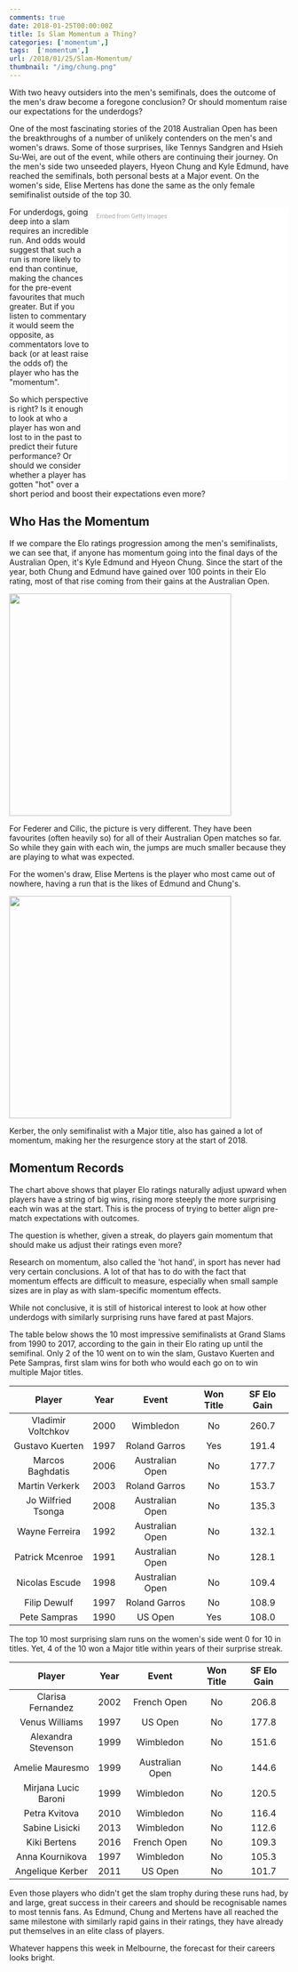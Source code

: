 ```yaml
---
comments: true
date: 2018-01-25T00:00:00Z
title: Is Slam Momentum a Thing?
categories: ['momentum',]
tags:  ['momentum',]
url: /2018/01/25/Slam-Momentum/
thumbnail: "/img/chung.png"
---
```


With two heavy outsiders into the men's semifinals, does the outcome of the men's draw become a foregone conclusion? Or should momentum raise our expectations for the underdogs? 


<!--more-->


One of the most fascinating stories of the 2018 Australian Open has been the breakthroughs of a number of unlikely contenders on the men's and women's draws. Some of those surprises, like Tennys Sandgren and Hsieh Su-Wei, are out of the event, while others are continuing their journey. On the men's side two unseeded players, Hyeon Chung and Kyle Edmund, have reached the semifinals, both personal bests at a Major event. On the women's side, Elise Mertens has done the same as the only female semifinalist outside of the top 30. 

<div class="getty embed image" style="background-color:#fff;display:inline-block;font-family:Roboto,sans-serif;color:#a7a7a7;font-size:11px;width:100%;max-width:337px; float: right; padding: 2%;"><div style="padding:0;margin:0;text-align:left;"><a href="http://www.gettyimages.com.au/detail/909478008" target="_blank" style="color:#a7a7a7;text-decoration:none;font-weight:normal !important;border:none;display:inline-block;">Embed from Getty Images</a></div><div style="overflow:hidden;position:relative;height:0;padding:135.92677% 0 0 0;width:100%;"><iframe src="//embed.gettyimages.com/embed/909478008?et=yNsg9JQcTjZDLvQVjY-yCw&tld=com.au&sig=koQIkZ7cFTmNQckUqXlteDhESyr94MWdRYwaxvWhogc=&caption=true&ver=1" scrolling="no" frameborder="0" width="437" height="594" style="display:inline-block;position:absolute;top:0;left:0;width:100%;height:100%;margin:0;"></iframe></div></div>

For underdogs, going deep into a slam requires an incredible run. And odds would suggest that such a run is more likely to end than continue, making the chances for the pre-event favourites that much greater. But if you listen to commentary it would seem the opposite, as commentators love to back (or at least raise the odds of) the player who has the "momentum". 

So which perspective is right? Is it enough to look at who a player has won and lost to in the past to predict their future performance? Or should we consider whether a player has gotten "hot" over a short period and boost their expectations even more?

## Who Has the Momentum

If we compare the Elo ratings progression among the men's semifinalists, we can see that, if anyone has momentum going into the final days of the Australian Open, it's Kyle Edmund and Hyeon Chung. Since the start of the year, both Chung and Edmund have gained over 100 points in their Elo rating, most of that rise coming from their gains at the Australian Open.

<div>
<img src="/img/elo_gain.png" width=400 />
</div>


For Federer and Cilic, the picture is very different. They have been favourites (often heavily so) for all of their Australian Open matches so far. So while they gain with each win, the jumps are much smaller because they are playing to what was expected.

For the women's draw, Elise Mertens is the player who most came out of nowhere, having a run that is the likes of Edmund and Chung's. 

<div>
<img src="/img/elo_gain_women.png" width=400 />
</div>

Kerber, the only semifinalist with a Major title, also has gained a lot of momentum, making her the resurgence story at the start of 2018.

## Momentum Records

The chart above shows that player Elo ratings naturally adjust upward when players have a string of big wins, rising more steeply the more surprising each win was at the start. This is the process of trying to better align pre-match expectations with outcomes.

The question is whether, given a streak, do players gain momentum that should make us adjust their ratings even more?

Research on momentum, also called the 'hot hand', in sport has never had very certain conclusions. A lot of that has to do with the fact that momentum effects are difficult to measure, especially when small sample sizes are in play as with slam-specific momentum effects.

While not conclusive, it is still of historical interest to look at how other underdogs with similarly surprising runs have fared at past Majors. 

The table below shows the 10 most impressive semifinalists at Grand Slams from 1990 to 2017, according to the gain in their Elo rating up until the semifinal. Only 2 of the 10 went on to win the slam, Gustavo Kuerten and Pete Sampras, first slam wins for both who would each go on to win multiple Major titles. 

<table class="table table-striped" style="width: auto !important; margin-left: auto; margin-right: auto;">
<thead><tr>
<th style="text-align:center;"> Player </th>
<th style="text-align:center;"> Year </th>
<th style="text-align:center;"> Event </th>
<th style="text-align:center;"> Won Title </th>
<th style="text-align:center;"> SF Elo Gain </th>
</tr></thead>
<tbody>
<tr>
<td style="text-align:center;"> Vladimir Voltchkov </td>
<td style="text-align:center;"> 2000 </td>
<td style="text-align:center;"> Wimbledon </td>
<td style="text-align:center;"> No </td>
<td style="text-align:center;"> 260.7 </td>
</tr>
<tr>
<td style="text-align:center;"> Gustavo Kuerten </td>
<td style="text-align:center;"> 1997 </td>
<td style="text-align:center;"> Roland Garros </td>
<td style="text-align:center;"> Yes </td>
<td style="text-align:center;"> 191.4 </td>
</tr>
<tr>
<td style="text-align:center;"> Marcos Baghdatis </td>
<td style="text-align:center;"> 2006 </td>
<td style="text-align:center;"> Australian Open </td>
<td style="text-align:center;"> No </td>
<td style="text-align:center;"> 177.7 </td>
</tr>
<tr>
<td style="text-align:center;"> Martin Verkerk </td>
<td style="text-align:center;"> 2003 </td>
<td style="text-align:center;"> Roland Garros </td>
<td style="text-align:center;"> No </td>
<td style="text-align:center;"> 153.7 </td>
</tr>
<tr>
<td style="text-align:center;"> Jo Wilfried Tsonga </td>
<td style="text-align:center;"> 2008 </td>
<td style="text-align:center;"> Australian Open </td>
<td style="text-align:center;"> No </td>
<td style="text-align:center;"> 135.3 </td>
</tr>
<tr>
<td style="text-align:center;"> Wayne Ferreira </td>
<td style="text-align:center;"> 1992 </td>
<td style="text-align:center;"> Australian Open </td>
<td style="text-align:center;"> No </td>
<td style="text-align:center;"> 132.1 </td>
</tr>
<tr>
<td style="text-align:center;"> Patrick Mcenroe </td>
<td style="text-align:center;"> 1991 </td>
<td style="text-align:center;"> Australian Open </td>
<td style="text-align:center;"> No </td>
<td style="text-align:center;"> 128.1 </td>
</tr>
<tr>
<td style="text-align:center;"> Nicolas Escude </td>
<td style="text-align:center;"> 1998 </td>
<td style="text-align:center;"> Australian Open </td>
<td style="text-align:center;"> No </td>
<td style="text-align:center;"> 109.4 </td>
</tr>
<tr>
<td style="text-align:center;"> Filip Dewulf </td>
<td style="text-align:center;"> 1997 </td>
<td style="text-align:center;"> Roland Garros </td>
<td style="text-align:center;"> No </td>
<td style="text-align:center;"> 108.9 </td>
</tr>
<tr>
<td style="text-align:center;"> Pete Sampras </td>
<td style="text-align:center;"> 1990 </td>
<td style="text-align:center;"> US Open </td>
<td style="text-align:center;"> Yes </td>
<td style="text-align:center;"> 108.0 </td>
</tr>
</tbody>
</table>

The top 10 most surprising slam runs on the women's side went 0 for 10 in titles. Yet, 4 of the 10 won a Major title within years of their surprise streak.


<table class="table table-striped" style="width: auto !important; margin-left: auto; margin-right: auto;">
<thead><tr>
<th style="text-align:center;"> Player </th>
<th style="text-align:center;"> Year </th>
<th style="text-align:center;"> Event </th>
<th style="text-align:center;"> Won Title </th>
<th style="text-align:center;"> SF Elo Gain </th>
</tr></thead>
<tbody>
<tr>
<td style="text-align:center;"> Clarisa Fernandez </td>
<td style="text-align:center;"> 2002 </td>
<td style="text-align:center;"> French Open </td>
<td style="text-align:center;"> No </td>
<td style="text-align:center;"> 206.8 </td>
</tr>
<tr>
<td style="text-align:center;"> Venus Williams </td>
<td style="text-align:center;"> 1997 </td>
<td style="text-align:center;"> US Open </td>
<td style="text-align:center;"> No </td>
<td style="text-align:center;"> 177.8 </td>
</tr>
<tr>
<td style="text-align:center;"> Alexandra Stevenson </td>
<td style="text-align:center;"> 1999 </td>
<td style="text-align:center;"> Wimbledon </td>
<td style="text-align:center;"> No </td>
<td style="text-align:center;"> 151.6 </td>
</tr>
<tr>
<td style="text-align:center;"> Amelie Mauresmo </td>
<td style="text-align:center;"> 1999 </td>
<td style="text-align:center;"> Australian Open </td>
<td style="text-align:center;"> No </td>
<td style="text-align:center;"> 144.6 </td>
</tr>
<tr>
<td style="text-align:center;"> Mirjana Lucic Baroni</td>
<td style="text-align:center;"> 1999 </td>
<td style="text-align:center;"> Wimbledon </td>
<td style="text-align:center;"> No </td>
<td style="text-align:center;"> 120.5 </td>
</tr>
<tr>
<td style="text-align:center;"> Petra Kvitova </td>
<td style="text-align:center;"> 2010 </td>
<td style="text-align:center;"> Wimbledon </td>
<td style="text-align:center;"> No </td>
<td style="text-align:center;"> 116.4 </td>
</tr>
<tr>
<td style="text-align:center;"> Sabine Lisicki </td>
<td style="text-align:center;"> 2013 </td>
<td style="text-align:center;"> Wimbledon </td>
<td style="text-align:center;"> No </td>
<td style="text-align:center;"> 112.6 </td>
</tr>
<tr>
<td style="text-align:center;"> Kiki Bertens </td>
<td style="text-align:center;"> 2016 </td>
<td style="text-align:center;"> French Open </td>
<td style="text-align:center;"> No </td>
<td style="text-align:center;"> 109.3 </td>
</tr>
<tr>
<td style="text-align:center;"> Anna Kournikova </td>
<td style="text-align:center;"> 1997 </td>
<td style="text-align:center;"> Wimbledon </td>
<td style="text-align:center;"> No </td>
<td style="text-align:center;"> 105.3 </td>
</tr>
<tr>
<td style="text-align:center;"> Angelique Kerber </td>
<td style="text-align:center;"> 2011 </td>
<td style="text-align:center;"> US Open </td>
<td style="text-align:center;"> No </td>
<td style="text-align:center;"> 101.7 </td>
</tr>
</tbody>
</table>


Even those players who didn't get the slam trophy during these runs had, by and large, great success in their careers and should be recognisable names to most tennis fans. As Edmund, Chung and Mertens have all reached the same milestone with similarly rapid gains in their ratings, they have already put themselves in an elite class of players. 

Whatever happens this week in Melbourne, the forecast for their careers looks bright.



